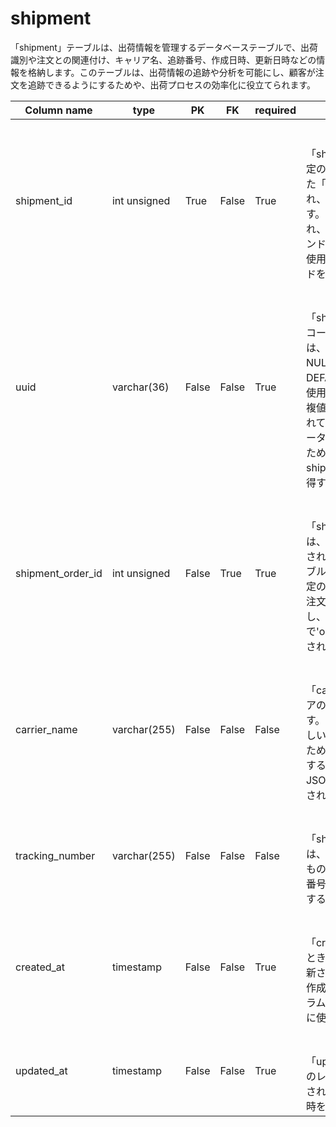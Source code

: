 # shipment
「shipment」テーブルは、出荷情報を管理するデータベーステーブルで、出荷識別や注文との関連付け、キャリア名、追跡番号、作成日時、更新日時などの情報を格納します。このテーブルは、出荷情報の追跡や分析を可能にし、顧客が注文を追跡できるようにするためや、出荷プロセスの効率化に役立てられます。

| Column name | type | PK | FK | required | description | code_reference |
| --- | --- | --- | --- | --- | --- | --- |
| shipment_id | int unsigned | True | False | True | <br><br>「shipment」テーブルの「shipment_id」列は、特定の出荷を識別するための主キーとして機能し、また「order」テーブルに外部キーとしてリンクされ、注文の出荷情報を追跡するために使用されます。このパラメータは、URLパスに含まれ、'/orders/:order_id/shipments/:shipment_id'エンドポイントで特定の注文の出荷を更新するために使用されます。また、新しく挿入された出荷レコードを取得するためのクエリでも使用されます。 | [link](../references/shipment_shipment_id.md) |
| uuid | varchar(36) | False | False | True | <br><br>「shipment」テーブルの「uuid」列は、各出荷レコードの一意の識別子として機能します。この列は、varchar（36）データ型で定義され、NOT NULL制約とDEFAULT制約が設定されています。DEFAULT制約は、replace（uuid（）、'-''）関数を使用してランダムなUUIDを生成します。また、重複値を防止するために、UNIQUE KEYとして設定されています。APIリクエストのshipment_idパラメータに基づいて出荷レコードを取得および更新するために「uuid」列が使用され、Orderタイプのshipmentフィールドで対応する出荷レコードを取得するためにも使用されます。 | [link](../references/shipment_uuid.md) |
| shipment_order_id | int unsigned | False | True | True | <br><br>「shipment」テーブルの「shipment_order_id」列は、出荷情報を特定の注文に関連付けるために使用されます。これは、外部キーとして「order」テーブルの「order_id」列を参照します。この列は、特定の注文に関連する出荷情報を取得または挿入し、注文のステータスを「履行済み」に更新し、'updateShipment'および'Order'クエリで'order_id'に一致する出荷を検索するために使用されます。 | [link](../references/shipment_shipment_order_id.md) |
| carrier_name | varchar(255) | False | False | False | <br><br>「carrier_name」列は、出荷に使用されたキャリアの名前を格納する「shipment」テーブルの列です。この列は、対応するレコードの値を更新し、新しいレコードを挿入し、出荷を追加または完了するためのフォームで選択可能なオプションとして表示するために使用されます。また、出荷情報を表すJSONオブジェクトの文字列プロパティとして定義されています。 | [link](../references/shipment_carrier_name.md) |
| tracking_number | varchar(255) | False | False | False | <br><br>「shipment」テーブルの「tracking_number」列は、各出荷のキャリアの追跡番号を格納するためのものです。この列は、出荷テーブル内の出荷の追跡番号を更新するために使用され、顧客が注文を追跡することを可能にするためにも使用されます。 | [link](../references/shipment_tracking_number.md) |
| created_at | timestamp | False | False | True | <br><br>「created_at」カラムは、新しい出荷が作成されたときに自動的にタイムスタンプを挿入し、出荷が更新されたときに更新されます。これにより、出荷の作成日と更新日を追跡することができます。このカラムは、出荷データの追跡と分析を可能にするために使用されます。 | [link](../references/shipment_created_at.md) |
| updated_at | timestamp | False | False | True | <br><br>「updated_at」カラムは、「shipment」テーブル内のレコードが更新された日時を記録するために使用されます。このカラムは、配送情報が更新された日時を示すために特に使用されます。 | [link](../references/shipment_updated_at.md) |
